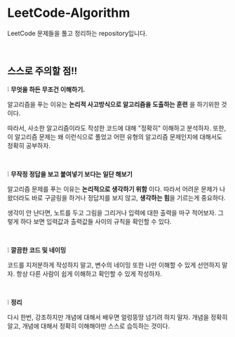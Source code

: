 # LeetCode-Algorithm

LeetCode 문제들을 풀고 정리하는 repository입니다.

<br/>

## 스스로 주의할 점!!

❕ **무엇을 하든 무조건 이해하기.**

알고리즘을 푸는 이유는 **논리적 사고방식으로 알고리즘을 도출하는 훈련** 을 하기위한 것이다.

따라서, 사소한 알고리즘이라도 작성한 코드에 대해 "정확히" 이해하고 분석하자. 또한, 이 알고리즘 문제는 왜 이런식으로 풀었고 어떤 유형의 알고리즘 문제인지에 대해서도 정확히 공부하자.

<br/>

❕ **무작정 정답을 보고 붙여넣기 보다는 일단 해보기**

알고리즘 문제를 푸는 이유는 **논리적으로 생각하기 위함** 이다. 따라서 어려운 문제가 나왔더라도 바로 구글링을 하거나 정답지를 보지 않고, **생각하는 힘**을 기르는게 중요하다.

생각이 안 난다면, 노트를 두고 그림을 그리거나 입력에 대한 출력을 마구 적어보자. 그렇게 하다 보면 입력값과 출력값들 사이의 규칙을 확인할 수 있다.

<br/>

❕ **깔끔한 코드 및 네이밍**

코드를 지저분하게 작성하지 말고, 변수의 네이밍 또한 나만 이해할 수 있게 선언하지 말자. 항상 다른 사람이 쉽게 이해하고 확인할 수 있게 작성하자.

<br/>

❕ **정리** 

다시 한번, 강조하지만 개념에 대해서 배우면 얼렁뚱땅 넘기려 하지 말자. 개념을 정확히 알고, 개념에 대해서 정확히 이해해야만 스스로 습득하는 것이다.